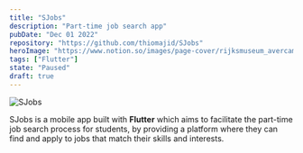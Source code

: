 ```yaml
---
title: "SJobs"
description: "Part-time job search app"
pubDate: "Dec 01 2022"
repository: "https://github.com/thiomajid/SJobs"
heroImage: "https://www.notion.so/images/page-cover/rijksmuseum_avercamp_1620.jpg"
tags: ["Flutter"]
state: "Paused"
draft: true
---
```


![SJobs](https://www.notion.so/images/page-cover/rijksmuseum_avercamp_1620.jpg)

SJobs is a mobile app built with **Flutter** which aims to facilitate the part-time job search process for students, by providing a platform where they can find and apply to jobs that match their skills and interests.
